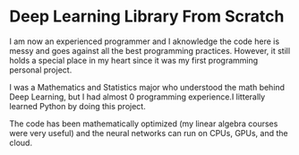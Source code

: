# Deep Learning Library From Scratch
I am now an experienced programmer and I aknowledge the code here is messy and goes against all the best programming practices. However, it still holds a special place in my heart since it was my first programming personal project.

I was a Mathematics and Statistics major who understood the math behind Deep Learning, but I had almost 0 programming experience.I litterally learned Python by doing this project.

The code has been mathematically optimized (my linear algebra courses were very useful) and the neural networks can run on CPUs, GPUs, and the cloud.

